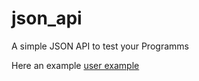 # json_api

A simple JSON API to test your Programms

Here an example [user example](https://salzers.github.io/json_api/test_api/user.json)
